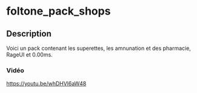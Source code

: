 # foltone_pack_shops

## Description
Voici un pack contenant les superettes, les amnunation et des pharmacie, RageUI et 0.00ms.

### Vidéo
https://youtu.be/whDHVl6aW48
